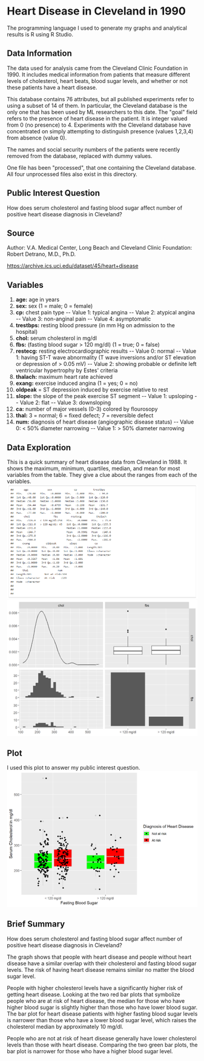 # Heart Disease in Cleveland in 1990
The programming language I used to generate my graphs and analytical results is R using R Studio.

## Data Information
The data used for analysis came from the Cleveland Clinic Foundation in 1990. It includes medical information from patients that measure different levels of cholesterol, heart beats, blood sugar levels, and whether or not these patients have a heart disease.

This database contains 76 attributes, but all published experiments
refer to using a subset of 14 of them. In particular, the Cleveland
database is the only one that has been used by ML researchers to 
this date. The "goal" field refers to the presence of heart disease
in the patient. It is integer valued from 0 (no presence) to 4.
Experiments with the Cleveland database have concentrated on simply
attempting to distinguish presence (values 1,2,3,4) from absence (value
0).  

The names and social security numbers of the patients were recently 
removed from the database, replaced with dummy values.

One file has been "processed", that one containing the Cleveland 
database. All four unprocessed files also exist in this directory.

## Public Interest Question
How does serum cholesterol and fasting blood sugar affect number of positive heart disease diagnosis in Cleveland?

## Source
Author: V.A. Medical Center, Long Beach and Cleveland Clinic Foundation:
	  Robert Detrano, M.D., Ph.D.
	  
https://archive.ics.uci.edu/dataset/45/heart+disease

## Variables
1. **age:** age in years
2. **sex:** sex (1 = male; 0 = female)
3. **cp:** chest pain type
      -- Value 1: typical angina
      -- Value 2: atypical angina
      -- Value 3: non-anginal pain
      -- Value 4: asymptomatic
4. **trestbps:** resting blood pressure (in mm Hg on admission to the hospital)
5. **chol:** serum cholesterol in mg/dl
6. **fbs:** (fasting blood sugar > 120 mg/dl)  (1 = true; 0 = false)
7. **restecg:** resting electrocardiographic results
      -- Value 0: normal
      -- Value 1: having ST-T wave abnormality (T wave inversions and/or ST elevation or depression of > 0.05 mV)
      -- Value 2: showing probable or definite left ventricular hypertrophy by Estes' criteria
8. **thalach:** maximum heart rate achieved
9. **exang:** exercise induced angina (1 = yes; 0 = no)
10. **oldpeak** = ST depression induced by exercise relative to rest
11. **slope:** the slope of the peak exercise ST segment
      -- Value 1: upsloping
      -- Value 2: flat
      -- Value 3: downsloping
12. **ca:** number of major vessels (0-3) colored by flourosopy
13. **thal:** 3 = normal; 6 = fixed defect; 7 = reversible defect
14. **num:** diagnosis of heart disease (angiographic disease status)
      -- Value 0: < 50% diameter narrowing
      -- Value 1: > 50% diameter narrowing

## Data Exploration
This is a quick summary of heart disease data from Cleveland in 1988. It shows the maximum, minimum, quartiles, median, and mean for most variables from the table. They give a clue about the ranges from each of the variables.
![Image](https://github.com/SMarbella/Cleveland-Heart-Disease-1990/blob/main/Data%20Exploration.png)
![Image](https://github.com/SMarbella/Cleveland-Heart-Disease-1990/blob/main/Data%20Exploration%20ggpairs.png)

## Plot
I used this plot to answer my public interest question.
![Image](https://github.com/SMarbella/Cleveland-Heart-Disease-1990/blob/main/Heart%20Disease%20Boxplot.png)

## Brief Summary
How does serum cholesterol and fasting blood sugar affect number of positive heart disease diagnosis in Cleveland?

The graph shows that people with heart disease and people without heart disease have a similar overlap with their cholesterol and fasting blood sugar levels. The risk of having heart disease remains similar no matter the blood sugar level.

People with higher cholesterol levels have a significantly higher risk of getting heart disease. Looking at the two red bar plots that symbolize people who are at risk of heart disease, the median for those who have higher blood sugar is slightly higher than those who have lower blood sugar. The bar plot for heart disease patients with higher fasting blood sugar levels is narrower than those who have a lower blood sugar level, which raises the cholesterol median by approximately 10 mg/dl.

People who are not at risk of heart disease generally have lower cholesterol levels than those with heart disease. Comparing the two green bar plots, the bar plot is narrower for those who have a higher blood sugar level.
